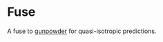 # Fuse

A fuse to [gunpowder](https://github.com/funkey/gunpowder) for quasi-isotropic predictions.
